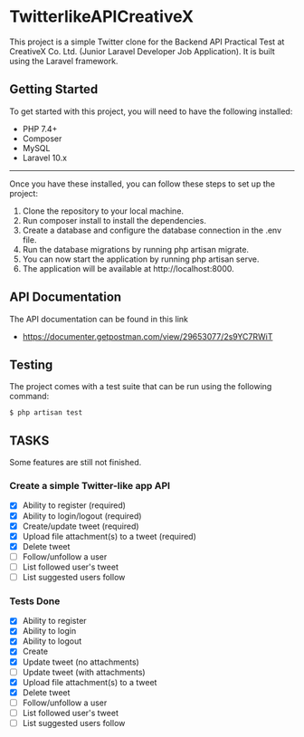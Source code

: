 # TwitterlikeAPICreativeX

This project is a simple Twitter clone for the Backend API Practical Test at CreativeX Co. Ltd. (Junior Laravel Developer Job Application). It is built using the Laravel framework.

## Getting Started

To get started with this project, you will need to have the following installed:

-   PHP 7.4+
-   Composer
-   MySQL
-   Laravel 10.x

---

Once you have these installed, you can follow these steps to set up the project:

1. Clone the repository to your local machine.
2. Run composer install to install the dependencies.
3. Create a database and configure the database connection in the .env file.
4. Run the database migrations by running php artisan migrate.
5. You can now start the application by running php artisan serve.
6. The application will be available at http://localhost:8000.

## API Documentation

The API documentation can be found in this link

-   https://documenter.getpostman.com/view/29653077/2s9YC7RWiT

## Testing

The project comes with a test suite that can be run using the following command:

```
$ php artisan test

```

## TASKS

Some features are still not finished.

### Create a simple Twitter-like app API

-   [x] Ability to register (required)
-   [x] Ability to login/logout (required)
-   [x] Create/update tweet (required)
-   [x] Upload file attachment(s) to a tweet (required)
-   [x] Delete tweet
-   [ ] Follow/unfollow a user
-   [ ] List followed user's tweet
-   [ ] List suggested users follow

### Tests Done

-   [x] Ability to register
-   [x] Ability to login
-   [x] Ability to logout
-   [x] Create
-   [x] Update tweet (no attachments)
-   [ ] Update tweet (with attachments)
-   [x] Upload file attachment(s) to a tweet
-   [x] Delete tweet
-   [ ] Follow/unfollow a user
-   [ ] List followed user's tweet
-   [ ] List suggested users follow
